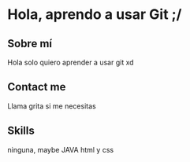 # Hola, aprendo a usar Git ;/

## Sobre mí

Hola solo quiero aprender a usar git xd


## Contact me

Llama grita si me necesitas

## Skills

ninguna, maybe JAVA html y css